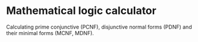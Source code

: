 # Mathematical logic calculator
Calculating prime conjunctive (PCNF), disjunctive normal forms (PDNF) and their minimal forms (MCNF, MDNF).
